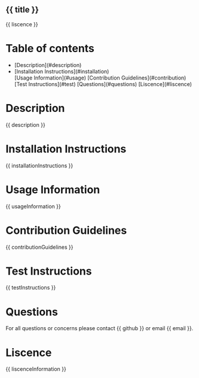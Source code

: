 ## {{ title }} 
{{ liscence }}

# Table of contents
<ul>
<li>[Description](#description)</li>
<li>[Installation Instructions](#installation)</li>
[Usage Information](#usage)
[Contribution Guidelines](#contribution)
[Test Instructions](#test)
[Questions](#questions)
[Liscence](#liscence)
</ul>

<a name="description"></a>

# Description
{{ description }}

<a name="installation"></a>

# Installation Instructions
{{ installationInstructions }}

<a name="usage"></a>

# Usage Information
{{ usageInformation }}

<a name="contribution"></a>

# Contribution Guidelines
{{ contributionGuidelines }}

<a name="test"></a>

# Test Instructions
{{ testInstructions }}

<a name="questions"></a>

# Questions
For all questions or concerns please contact {{ github }} or email {{ email }}.

<a name="liscence"></a>

# Liscence
{{ liscenceInformation }}
